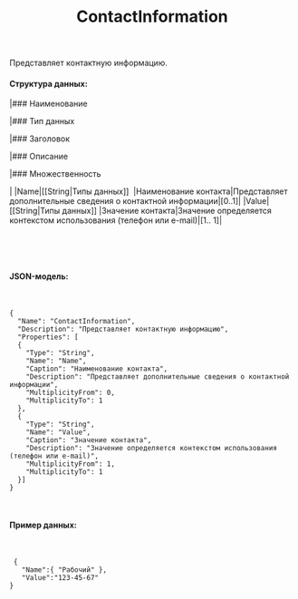 ﻿---
layout: default
title: ContactInformation
position: 
categories: 
tags: 
---

Представляет контактную информацию.

#### Структура данных:

|### Наименование

|### Тип данных

|### Заголовок

|### Описание

|### Множественность

|
|Name|[[String|Типы данных]]  |Наименование контакта|Представляет дополнительные сведения о контактной информации|[0..1]|
|Value|[[String|Типы данных]] |Значение контакта|Значение определяется контекстом использования (телефон или e-mail)|[1.. 1]|

 

 

#### JSON-модель:

 

```
{
  "Name": "ContactInformation",
  "Description": "Представляет контактную информацию",  
  "Properties": [
  {
    "Type": "String",
    "Name": "Name",
    "Caption": "Наименование контакта",
    "Description": "Представляет дополнительные сведения о контактной информации",
    "MultiplicityFrom": 0,
    "MultiplicityTo": 1
  },
  {
    "Type": "String",
    "Name": "Value",
    "Caption": "Значение контакта",
    "Description": "Значение определяется контекстом использования (телефон или e-mail)",
    "MultiplicityFrom": 1,
    "MultiplicityTo": 1
  }]
}
```

 

#### Пример данных:

 

```
 {
   "Name":{ "Рабочий" },
   "Value":"123-45-67"
}
```

